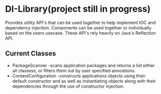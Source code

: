 # DI-Library(project still in progress)
Provides utility API's that can be used together to help implement IOC and dependency injection. Components can be used together or individually based on the users usecase. These API's rely heavily on Java's Reflection API.

## Current Classes
- PackageScanner -scans application packages and returns a list either all classess, or filters them out by user specified annoations.
- ContextConfiguration -constructs applications objects using their default constructor and as well as instantiating objects along with their dependencies through the use of constructor injection.
